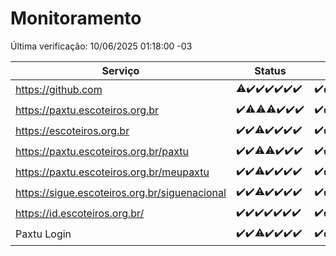 # Monitoramento

Última verificação: 10/06/2025 01:18:00 -03

|Serviço|Status|Últimas 24h|
|---|---|---|
|https://github.com|<span title="2025-06-03: OK=22, Falhas=1">⚠️</span><span title="2025-06-04: OK=23">✔️</span><span title="2025-06-05: OK=22">✔️</span><span title="2025-06-06: OK=23">✔️</span><span title="2025-06-07: OK=23">✔️</span><span title="2025-06-08: OK=23">✔️</span><span title="2025-06-09: OK=3">✔️</span>|<span title="09/06/2025 01:21:00 -03 : 200">✔️</span><span title="09/06/2025 02:11:00 -03 : 200">✔️</span><span title="09/06/2025 03:15:00 -03 : 200">✔️</span><span title="09/06/2025 04:11:00 -03 : 200">✔️</span><span title="09/06/2025 05:15:00 -03 : 200">✔️</span><span title="09/06/2025 06:11:00 -03 : 200">✔️</span><span title="09/06/2025 07:11:00 -03 : 200">✔️</span><span title="09/06/2025 08:08:00 -03 : 200">✔️</span><span title="09/06/2025 09:18:00 -03 : 200">✔️</span><span title="09/06/2025 10:25:00 -03 : 200">✔️</span><span title="09/06/2025 11:10:00 -03 : 200">✔️</span><span title="09/06/2025 12:10:00 -03 : 200">✔️</span><span title="09/06/2025 13:12:00 -03 : 200">✔️</span><span title="09/06/2025 14:08:00 -03 : 200">✔️</span><span title="09/06/2025 15:13:00 -03 : 200">✔️</span><span title="09/06/2025 16:07:00 -03 : 200">✔️</span><span title="09/06/2025 17:10:00 -03 : 200">✔️</span><span title="09/06/2025 18:08:00 -03 : 200">✔️</span><span title="09/06/2025 19:09:00 -03 : 200">✔️</span><span title="09/06/2025 20:09:00 -03 : 200">✔️</span><span title="09/06/2025 21:48:00 -03 : 200">✔️</span><span title="09/06/2025 23:41:00 -03 : 200">✔️</span><span title="10/06/2025 00:41:00 -03 : 200">✔️</span><span title="10/06/2025 01:18:00 -03 : 200">✔️</span>|
|https://paxtu.escoteiros.org.br|<span title="2025-06-03: OK=23">✔️</span><span title="2025-06-04: OK=22, Falhas=1">⚠️</span><span title="2025-06-05: OK=21, Falhas=1">⚠️</span><span title="2025-06-06: OK=22, Falhas=1">⚠️</span><span title="2025-06-07: OK=23">✔️</span><span title="2025-06-08: OK=23">✔️</span><span title="2025-06-09: OK=3">✔️</span>|<span title="09/06/2025 01:21:00 -03 : 200">✔️</span><span title="09/06/2025 02:11:00 -03 : 200">✔️</span><span title="09/06/2025 03:15:00 -03 : 200">✔️</span><span title="09/06/2025 04:11:00 -03 : 200">✔️</span><span title="09/06/2025 05:15:00 -03 : 200">✔️</span><span title="09/06/2025 06:11:00 -03 : 200">✔️</span><span title="09/06/2025 07:11:00 -03 : 200">✔️</span><span title="09/06/2025 08:08:00 -03 : 200">✔️</span><span title="09/06/2025 09:18:00 -03 : 200">✔️</span><span title="09/06/2025 10:25:00 -03 : 200">✔️</span><span title="09/06/2025 11:10:00 -03 : 200">✔️</span><span title="09/06/2025 12:10:00 -03 : 200">✔️</span><span title="09/06/2025 13:12:00 -03 : 200">✔️</span><span title="09/06/2025 14:08:00 -03 : 200">✔️</span><span title="09/06/2025 15:13:00 -03 : 200">✔️</span><span title="09/06/2025 16:07:00 -03 : 200">✔️</span><span title="09/06/2025 17:10:00 -03 : 200">✔️</span><span title="09/06/2025 18:08:00 -03 : 200">✔️</span><span title="09/06/2025 19:09:00 -03 : 200">✔️</span><span title="09/06/2025 20:09:00 -03 : 200">✔️</span><span title="09/06/2025 21:48:00 -03 : 200">✔️</span><span title="09/06/2025 23:41:00 -03 : 200">✔️</span><span title="10/06/2025 00:41:00 -03 : 200">✔️</span><span title="10/06/2025 01:18:00 -03 : 200">✔️</span>|
|https://escoteiros.org.br|<span title="2025-06-03: OK=23">✔️</span><span title="2025-06-04: OK=23">✔️</span><span title="2025-06-05: OK=21, Falhas=1">⚠️</span><span title="2025-06-06: OK=23">✔️</span><span title="2025-06-07: OK=23">✔️</span><span title="2025-06-08: OK=23">✔️</span><span title="2025-06-09: OK=3">✔️</span>|<span title="09/06/2025 01:21:00 -03 : 200">✔️</span><span title="09/06/2025 02:11:00 -03 : 200">✔️</span><span title="09/06/2025 03:15:00 -03 : 200">✔️</span><span title="09/06/2025 04:11:00 -03 : 200">✔️</span><span title="09/06/2025 05:15:00 -03 : 200">✔️</span><span title="09/06/2025 06:11:00 -03 : 200">✔️</span><span title="09/06/2025 07:11:00 -03 : 200">✔️</span><span title="09/06/2025 08:08:00 -03 : 200">✔️</span><span title="09/06/2025 09:18:00 -03 : 200">✔️</span><span title="09/06/2025 10:25:00 -03 : 200">✔️</span><span title="09/06/2025 11:10:00 -03 : 200">✔️</span><span title="09/06/2025 12:10:00 -03 : 200">✔️</span><span title="09/06/2025 13:12:00 -03 : 200">✔️</span><span title="09/06/2025 14:08:00 -03 : 200">✔️</span><span title="09/06/2025 15:13:00 -03 : 200">✔️</span><span title="09/06/2025 16:07:00 -03 : 200">✔️</span><span title="09/06/2025 17:10:00 -03 : 200">✔️</span><span title="09/06/2025 18:08:00 -03 : 200">✔️</span><span title="09/06/2025 19:09:00 -03 : 200">✔️</span><span title="09/06/2025 20:09:00 -03 : 200">✔️</span><span title="09/06/2025 21:48:00 -03 : 200">✔️</span><span title="09/06/2025 23:41:00 -03 : 200">✔️</span><span title="10/06/2025 00:41:00 -03 : 200">✔️</span><span title="10/06/2025 01:18:00 -03 : 200">✔️</span>|
|https://paxtu.escoteiros.org.br/paxtu|<span title="2025-06-03: OK=23">✔️</span><span title="2025-06-04: OK=23">✔️</span><span title="2025-06-05: OK=21, Falhas=1">⚠️</span><span title="2025-06-06: OK=22, Falhas=1">⚠️</span><span title="2025-06-07: OK=23">✔️</span><span title="2025-06-08: OK=23">✔️</span><span title="2025-06-09: OK=3">✔️</span>|<span title="09/06/2025 01:21:00 -03 : 200">✔️</span><span title="09/06/2025 02:11:00 -03 : 200">✔️</span><span title="09/06/2025 03:15:00 -03 : 200">✔️</span><span title="09/06/2025 04:11:00 -03 : 200">✔️</span><span title="09/06/2025 05:15:00 -03 : 200">✔️</span><span title="09/06/2025 06:11:00 -03 : 200">✔️</span><span title="09/06/2025 07:11:00 -03 : 200">✔️</span><span title="09/06/2025 08:08:00 -03 : 200">✔️</span><span title="09/06/2025 09:18:00 -03 : 200">✔️</span><span title="09/06/2025 10:25:00 -03 : 200">✔️</span><span title="09/06/2025 11:10:00 -03 : 200">✔️</span><span title="09/06/2025 12:10:00 -03 : 200">✔️</span><span title="09/06/2025 13:12:00 -03 : 200">✔️</span><span title="09/06/2025 14:08:00 -03 : 200">✔️</span><span title="09/06/2025 15:13:00 -03 : 200">✔️</span><span title="09/06/2025 16:07:00 -03 : 200">✔️</span><span title="09/06/2025 17:10:00 -03 : 200">✔️</span><span title="09/06/2025 18:08:00 -03 : 200">✔️</span><span title="09/06/2025 19:09:00 -03 : 200">✔️</span><span title="09/06/2025 20:09:00 -03 : 200">✔️</span><span title="09/06/2025 21:48:00 -03 : 200">✔️</span><span title="09/06/2025 23:41:00 -03 : 200">✔️</span><span title="10/06/2025 00:41:00 -03 : 200">✔️</span><span title="10/06/2025 01:18:00 -03 : 200">✔️</span>|
|https://paxtu.escoteiros.org.br/meupaxtu|<span title="2025-06-03: OK=23">✔️</span><span title="2025-06-04: OK=23">✔️</span><span title="2025-06-05: OK=21, Falhas=1">⚠️</span><span title="2025-06-06: OK=23">✔️</span><span title="2025-06-07: OK=23">✔️</span><span title="2025-06-08: OK=23">✔️</span><span title="2025-06-09: OK=3">✔️</span>|<span title="09/06/2025 01:21:00 -03 : 200">✔️</span><span title="09/06/2025 02:11:00 -03 : 200">✔️</span><span title="09/06/2025 03:15:00 -03 : 200">✔️</span><span title="09/06/2025 04:11:00 -03 : 200">✔️</span><span title="09/06/2025 05:15:00 -03 : 200">✔️</span><span title="09/06/2025 06:11:00 -03 : 200">✔️</span><span title="09/06/2025 07:11:00 -03 : 200">✔️</span><span title="09/06/2025 08:08:00 -03 : 200">✔️</span><span title="09/06/2025 09:18:00 -03 : 200">✔️</span><span title="09/06/2025 10:25:00 -03 : 200">✔️</span><span title="09/06/2025 11:10:00 -03 : 200">✔️</span><span title="09/06/2025 12:10:00 -03 : 200">✔️</span><span title="09/06/2025 13:12:00 -03 : 200">✔️</span><span title="09/06/2025 14:08:00 -03 : 200">✔️</span><span title="09/06/2025 15:13:00 -03 : 200">✔️</span><span title="09/06/2025 16:07:00 -03 : 200">✔️</span><span title="09/06/2025 17:10:00 -03 : 200">✔️</span><span title="09/06/2025 18:08:00 -03 : 200">✔️</span><span title="09/06/2025 19:09:00 -03 : 200">✔️</span><span title="09/06/2025 20:09:00 -03 : 200">✔️</span><span title="09/06/2025 21:48:00 -03 : 200">✔️</span><span title="09/06/2025 23:41:00 -03 : 200">✔️</span><span title="10/06/2025 00:41:00 -03 : 200">✔️</span><span title="10/06/2025 01:18:00 -03 : 200">✔️</span>|
|https://sigue.escoteiros.org.br/siguenacional|<span title="2025-06-03: OK=23">✔️</span><span title="2025-06-04: OK=23">✔️</span><span title="2025-06-05: OK=21, Falhas=1">⚠️</span><span title="2025-06-06: OK=23">✔️</span><span title="2025-06-07: OK=23">✔️</span><span title="2025-06-08: OK=23">✔️</span><span title="2025-06-09: OK=3">✔️</span>|<span title="09/06/2025 01:21:00 -03 : 200">✔️</span><span title="09/06/2025 02:11:00 -03 : 200">✔️</span><span title="09/06/2025 03:15:00 -03 : 200">✔️</span><span title="09/06/2025 04:11:00 -03 : 200">✔️</span><span title="09/06/2025 05:15:00 -03 : 200">✔️</span><span title="09/06/2025 06:11:00 -03 : 200">✔️</span><span title="09/06/2025 07:11:00 -03 : 200">✔️</span><span title="09/06/2025 08:08:00 -03 : 200">✔️</span><span title="09/06/2025 09:18:00 -03 : 200">✔️</span><span title="09/06/2025 10:25:00 -03 : 200">✔️</span><span title="09/06/2025 11:10:00 -03 : 200">✔️</span><span title="09/06/2025 12:10:00 -03 : 200">✔️</span><span title="09/06/2025 13:12:00 -03 : 200">✔️</span><span title="09/06/2025 14:08:00 -03 : 200">✔️</span><span title="09/06/2025 15:13:00 -03 : 200">✔️</span><span title="09/06/2025 16:07:00 -03 : 200">✔️</span><span title="09/06/2025 17:10:00 -03 : 200">✔️</span><span title="09/06/2025 18:08:00 -03 : 200">✔️</span><span title="09/06/2025 19:09:00 -03 : 200">✔️</span><span title="09/06/2025 20:09:00 -03 : 200">✔️</span><span title="09/06/2025 21:48:00 -03 : 200">✔️</span><span title="09/06/2025 23:41:00 -03 : 200">✔️</span><span title="10/06/2025 00:41:00 -03 : 200">✔️</span><span title="10/06/2025 01:18:00 -03 : 200">✔️</span>|
|https://id.escoteiros.org.br/|<span title="2025-06-03: OK=23">✔️</span><span title="2025-06-04: OK=23">✔️</span><span title="2025-06-05: OK=22">✔️</span><span title="2025-06-06: OK=23">✔️</span><span title="2025-06-07: OK=23">✔️</span><span title="2025-06-08: OK=23">✔️</span><span title="2025-06-09: OK=3">✔️</span>|<span title="09/06/2025 01:21:00 -03 : 200">✔️</span><span title="09/06/2025 02:11:00 -03 : 200">✔️</span><span title="09/06/2025 03:15:00 -03 : 200">✔️</span><span title="09/06/2025 04:11:00 -03 : 200">✔️</span><span title="09/06/2025 05:15:00 -03 : 200">✔️</span><span title="09/06/2025 06:11:00 -03 : 200">✔️</span><span title="09/06/2025 07:11:00 -03 : 200">✔️</span><span title="09/06/2025 08:08:00 -03 : 200">✔️</span><span title="09/06/2025 09:18:00 -03 : 200">✔️</span><span title="09/06/2025 10:25:00 -03 : 200">✔️</span><span title="09/06/2025 11:10:00 -03 : 200">✔️</span><span title="09/06/2025 12:10:00 -03 : 200">✔️</span><span title="09/06/2025 13:12:00 -03 : 200">✔️</span><span title="09/06/2025 14:08:00 -03 : 200">✔️</span><span title="09/06/2025 15:13:00 -03 : 200">✔️</span><span title="09/06/2025 16:07:00 -03 : 200">✔️</span><span title="09/06/2025 17:10:00 -03 : 200">✔️</span><span title="09/06/2025 18:08:00 -03 : 200">✔️</span><span title="09/06/2025 19:09:00 -03 : 200">✔️</span><span title="09/06/2025 20:09:00 -03 : 200">✔️</span><span title="09/06/2025 21:48:00 -03 : 200">✔️</span><span title="09/06/2025 23:41:00 -03 : 200">✔️</span><span title="10/06/2025 00:41:00 -03 : 200">✔️</span><span title="10/06/2025 01:18:00 -03 : 200">✔️</span>|
|Paxtu Login|<span title="2025-06-03: OK=23">✔️</span><span title="2025-06-04: OK=23">✔️</span><span title="2025-06-05: OK=21, Falhas=1">⚠️</span><span title="2025-06-06: OK=23">✔️</span><span title="2025-06-07: OK=23">✔️</span><span title="2025-06-08: OK=23">✔️</span><span title="2025-06-09: OK=3">✔️</span>|<span title="09/06/2025 01:21:00 -03 : 200">✔️</span><span title="09/06/2025 02:11:00 -03 : 200">✔️</span><span title="09/06/2025 03:15:00 -03 : 200">✔️</span><span title="09/06/2025 04:11:00 -03 : 200">✔️</span><span title="09/06/2025 05:15:00 -03 : 200">✔️</span><span title="09/06/2025 06:11:00 -03 : 200">✔️</span><span title="09/06/2025 07:11:00 -03 : 200">✔️</span><span title="09/06/2025 08:08:00 -03 : 200">✔️</span><span title="09/06/2025 09:18:00 -03 : 200">✔️</span><span title="09/06/2025 10:25:00 -03 : 200">✔️</span><span title="09/06/2025 11:10:00 -03 : 200">✔️</span><span title="09/06/2025 12:10:00 -03 : 200">✔️</span><span title="09/06/2025 13:12:00 -03 : 200">✔️</span><span title="09/06/2025 14:08:00 -03 : 200">✔️</span><span title="09/06/2025 15:13:00 -03 : 200">✔️</span><span title="09/06/2025 16:07:00 -03 : 200">✔️</span><span title="09/06/2025 17:10:00 -03 : 200">✔️</span><span title="09/06/2025 18:08:00 -03 : 200">✔️</span><span title="09/06/2025 19:09:00 -03 : 200">✔️</span><span title="09/06/2025 20:09:00 -03 : 200">✔️</span><span title="09/06/2025 21:48:00 -03 : 200">✔️</span><span title="09/06/2025 23:41:00 -03 : 200">✔️</span><span title="10/06/2025 00:41:00 -03 : 200">✔️</span><span title="10/06/2025 01:18:00 -03 : 200">✔️</span>|
